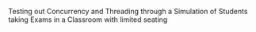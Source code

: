 Testing out Concurrency and Threading through a Simulation of Students taking Exams in a Classroom with limited seating
